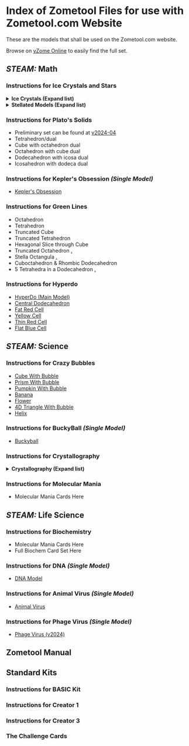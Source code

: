 


# Index of Zometool Files for use with Zometool.com Website
These are the models that shall be used on the Zometool.com website. 

Browse on [vZome Online](https://www.vzome.com/app/browser/?user=zometool) to easily find the full set. 

## *STEAM:* Math

### Instructions for Ice Crystals and Stars
  <details>
    <summary>
      <h4> Ice Crystals (Expand list) </h4>
    </summary>
  </details> 

  <details>
    <summary>
      <h4> Stellated Models (Expand list) </h4>
    </summary>
  </details> 

### Instructions for Plato's Solids
  - Preliminary set can be found at [v2024-04](./2024/04/28/)
  - Tetrahedron/dual
  - Cube with octahedron dual
  - Octahedron with cube dual
  - Dodecahedron with icosa dual
  - Icosahedron with dodeca dual

### Instructions for Kepler's Obsession *(Single Model)*
  - [Kepler's Obsession](./2025/03/11/21-45-49-506Z-PRJ-KPK-Kepler's-Obsession/)

### Instructions for Green Lines
  - Octahedron
  - Tetrahedron
  - Truncated Cube
  - Truncated Tetrahedron
  - Hexagonal Slice through Cube
  - Truncated Octahedron [.](./2024/04/26/16-22-53-TruncatedOctahedron/)
  - Stella Octangula [.](./2024/04/26/16-21-28-StellaOctangula/)
  - Cuboctahedron & Rhombic Dodecahedron
  - 5 Tetrahedra in a Dodecahedron [.](./2024/04/26/16-16-20-5Tetras/)<!-- File only showing finished -->

### Instructions for Hyperdo 
  - [HyperDo (Main Model)](./2025/03/07/19-49-23-582Z-PRJ-HYP-Model-1-HyperDo-Detailed---LC/)
  - [Central Dodecahedron](./2025/03/05/07-45-57-752Z-PRJ-HYP-Dodeca-by-Y1s/)
   - [Fat Red Cell](./2025/03/06/23-46-37-540Z-PRJ-HYP-model3-Fat-Red-Cell/)
  - [Yellow Cell](./2025/03/07/19-57-32-060Z-PRJ-HYP-Model-4-YellowCell/)
  - [Thin Red Cell](./2025/03/07/20-04-38-696Z-PRJ-HYP-Model-5-Thin-Red-Cell/)
  - [Flat Blue Cell](./2025/03/07/20-06-20-978Z-PRJ-HYP-Model-6-Blue-Flat-Cell/)

## *STEAM:* Science

### Instructions for Crazy Bubbles
 - [Cube With Bubble](./2025/03/25/19-37-46-989Z-PRJ-BUB-1-Hypercube-Wand-with-bubble/)
 - [Prism With Bubble](./2025/03/25/04-34-13-672Z-PRJ-BUB-2-Prism-Tri+bubble/) <!--add to ZT-->
 - [Pumpkin With Bubble](./2025/03/25/04-37-06-005Z-PRJ-BUB-3-Pumpkin+bubble/) <!--add to ZT-->
 - [Banana](./2025/03/25/05-14-04-117Z-PRJ-BUB-4-Banana/) [](./2024/04/30/)
 - [Flower](./2025/03/25/05-15-03-815Z-PRJ-BUB-5-Flower/)
 - [4D Triangle With Bubble](./2025/03/25/05-31-57-917Z-PRJ-BUB-6-Triangle-4D+bubble/)
 - [Helix](./2025/03/25/05-35-04-013Z-PRJ-BUB-7-Spiral-Helix/)
 <!-- Other demo models -->

### Instructions for BuckyBall *(Single Model)*
  - [Buckyball](./2025/03/12/00-06-46-755Z-PRJ-BUK-Buckyball/)


### Instructions for Crystallography 
  <details>
    <summary>
      <h4> Crystallography (Expand list) </h4>
    </summary>
  </details> 

### Instructions for Molecular Mania
  - Molecular Mania Cards Here

## *STEAM:* Life Science

### Instructions for Biochemistry
  - Molecular Mania Cards Here
  - Full Biochem Card Set Here

### Instructions for DNA *(Single Model)*
  - [DNA Model](./2025/03/05/09-13-20-424Z-PRJ-DNA-mod1/)

### Instructions for Animal Virus *(Single Model)*
  - [Animal Virus](./2025/03/07/22-41-00-749Z-PRJ-VIR-Animal-Virus-2/)
  <!-- - [Animal Virus (No shadow scenes)](./2025/03/07/22-41-00-749Z-PRJ-VIR-Animal-Virus-2/) -->

### Instructions for Phage Virus *(Single Model)*
  - [Phage Virus (v2024)](./2024/05/09/13-16-00-Phage/)














## Zometool Manual

## Standard Kits
### Instructions for BASIC Kit
### Instructions for Creator 1
### Instructions for Creator 3
### The Challenge Cards


 <!-- If we want to use expanding lists -->
<style>
  summary > * {
          display: inline
        }
</style>

<!-- 
<details open>
<summary>
 <h3> Instructions for Crystallography </h3>
</summary>
</details> 
-->
